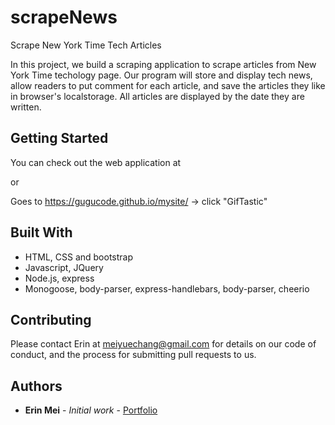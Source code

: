 # scrapeNews
Scrape New York Time Tech Articles


In this project, we build a scraping application to scrape articles from New York Time techology page. Our program will store and display tech news, allow readers to put comment for each article, and save the articles they like in browser's localstorage. All articles are displayed by the date they are written.

## Getting Started

You can check out the web application at 

or 

Goes to  https://gugucode.github.io/mysite/ -> click "GifTastic"


## Built With

* HTML, CSS  and bootstrap 
* Javascript, JQuery
* Node.js, express 
* Monogoose, body-parser, express-handlebars, body-parser, cheerio


## Contributing

Please contact Erin at meiyuechang@gmail.com for details on our code of conduct, and the process for submitting pull requests to us.

## Authors

* **Erin Mei** - *Initial work* - [Portfolio]( https://gugucode.github.io/mysite/)





